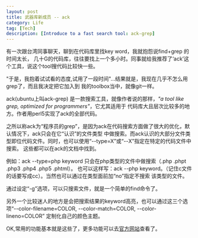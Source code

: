 ```yaml
---
layout: post
title: 武器库新成员 -- ack
category: Life
tag: [Tech]
description: [Introduce to a fast search tool: ack-grep]
---
```



有一次跟台湾同事聊天，聊到在代码库里找key word，我就抱怨说find+grep 的时间太长，
几十G的代码库，往往要找上一个多小时。同事就给我推荐了‘ack’这个工具，说这个tool搜代码比较快一些。

"于是，我抱着试试看的态度,试用了一段时间"...结果就是，我现在几乎不怎么用grep了，而且我决定把它加入到
我的toolbox当中，就像git一样。

ack(ubuntu上叫ack-grep) 是一款搜索工具，就像作者说的那样，*"a tool like grep, optimized for programmers"*，它尤其适用于
代码库大且层次比较多的地方。作者用perl5实现了ack的全部代码。

之所以称ack为“程序员的grep”，是因为ack在代码搜索方面做了很大的优化，默认情况下，ack只会在它“认识”的文件类型
中做搜索。而ack认识的大部分文件类型即位代码文件。同时，也可以使用“--type=X”或“--X”指定在特定的代码文件中搜索。
这些都可以在ack的文档中找到。

例如：ack --type=php keyword 只会在php类型的文件中做搜索（.php .phpt .php3 .php4 .php5 .phtml）。
也可以这样写：ack --php keyword。（记住c文件的话要写成cc）。当然也可以通过在类型面前加“no”指定不搜索
该类型的文件。

通过设定“-g”选项，可以只搜索文件，就是一个简单的find命令了。

另外一个比较迷人的地方是会把搜索结果的keyword高亮，也可以通过这三个选项“--color-filename=COLOR, --color-match=COLOR, --color-lineno=COLOR” 定制化自己的颜色主题。

OK,常用的功能基本就是这些了，更多功能可以去[官方网站](http://beyondgrep.com/)查看了。

